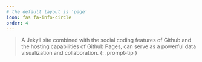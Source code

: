 ```yaml
---
# the default layout is 'page'
icon: fas fa-info-circle
order: 4
---
```


> A Jekyll site combined with the social coding features of Github and the hosting capabilities of Github Pages, can serve as a powerful data visualization and collaboration.
> {: .prompt-tip }
